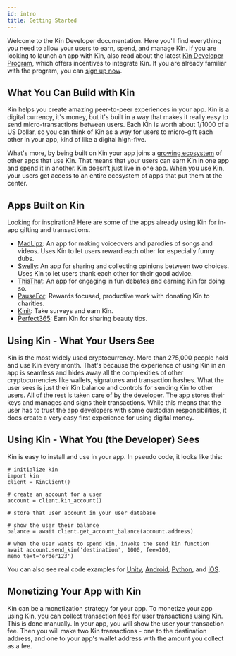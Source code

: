```yaml
---
id: intro
title: Getting Started
---
```


Welcome to the Kin Developer documentation. Here you'll find everything you need to allow your users to earn, spend, and manage Kin. If you are looking to launch an app with Kin, also read about the latest [Kin Developer Program](https://developers.kinecosystem.com), which offers incentives to integrate Kin. If you are already familiar with the program, you can [sign up now](http://bit.ly/2RQpmn3).

## What You Can Build with Kin

Kin helps you create amazing peer-to-peer experiences in your app. Kin is a digital currency, it's money, but it's built in a way that makes it really easy to send micro-transactions between users. Each Kin is worth about 1/1000 of a US Dollar, so you can think of Kin as a way for users to micro-gift each other in your app, kind of like a digital high-five.

What's more, by being built on Kin your app joins a [growing ecosystem](https://www.kin.org/stats/) of other apps that use Kin. That means that your users can earn Kin in one app and spend it in another. Kin doesn’t just live in one app. When you use Kin, your users get access to an entire ecosystem of apps that put them at the center.

## Apps Built on Kin

Looking for inspiration? Here are some of the apps already using Kin for in-app gifting and transactions.

* [MadLipz](https://itunes.apple.com/us/app/madlipz-instant-dub-and-sub/id1056224570?mt=8): An app for making voiceovers and parodies of songs and videos. Uses Kin to let users reward each other for especially funny dubs.
* [Swelly](https://itunes.apple.com/us/app/swelly-whats-your-opinion/id1082808642?mt=8): An app for sharing and collecting opinions between two choices. Uses Kin to let users thank each other for their good advice.
* [ThisThat](https://itunes.apple.com/gb/app/thisthat/id1439596187?mt=8): An app for engaging in fun debates and earning Kin for doing so.
* [PauseFor](https://itunes.apple.com/us/app/pause-for/id1293407815?mt=8): Rewards focused, productive work with donating Kin to charities.
* [Kinit](https://itunes.apple.com/us/app/kinit/id1401266070?mt=8): Take surveys and earn Kin.
* [Perfect365](https://itunes.apple.com/il/app/perfect365/id475976577?mt=8): Earn Kin for sharing beauty tips.

## Using Kin - What Your Users See

Kin is the most widely used cryptocurrency. More than 275,000 people hold and use Kin every month. That's because the experience of using Kin in an app is seamless and hides away all the complexities of other cryptocurrencies like wallets, signatures and transaction hashes. What the user sees is just their Kin balance and controls for sending Kin to other users. All of the rest is taken care of by the developer. The app stores their keys and manages and signs their transactions. While this means that the user has to trust the app developers with some custodian responsibilities, it does create a very easy first experience for using digital money.

## Using Kin - What You (the Developer) Sees

Kin is easy to install and use in your app. In pseudo code, it looks like this:

```
# initialize kin
import kin
client = KinClient()

# create an account for a user
account = client.kin_account()

# store that user account in your user database

# show the user their balance
balance = await client.get_account_balance(account.address)

# when the user wants to spend kin, invoke the send kin function
await account.send_kin('destination', 1000, fee=100, memo_text='order123')
```
You can also see real code examples for [Unity](documentation/unity-sdk), [Android](documentation/android-sdk), [Python](documentation/python-sdk), and [iOS](documentation/ios-sdk).

## Monetizing Your App with Kin

Kin can be a monetization strategy for your app. To monetize your app using Kin, you can collect transaction fees for user transactions using Kin. This is done manually. In your app, you will show the user your transaction fee. Then you will make two Kin transactions - one to the destination address, and one to your app's wallet address with the amount you collect as a fee.
